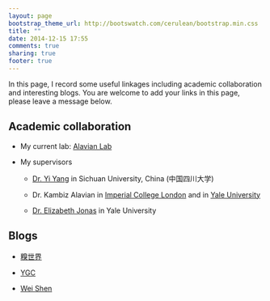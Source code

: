 ```yaml
---
layout: page
bootstrap_theme_url: http://bootswatch.com/cerulean/bootstrap.min.css
title: ""
date: 2014-12-15 17:55
comments: true
sharing: true
footer: true
---
```



In this page, I record some useful linkages including academic collaboration and interesting blogs. You are welcome to add your links in this page, please leave a message below. 

## Academic collaboration ##

* My current lab: [Alavian Lab](http://alavianlab.org/about-us/)

* My supervisors

    * [Dr. Yi Yang](http://life.scu.edu.cn/Article/ShowArticle.asp?ArticleID=118) in Sichuan University, China (中国四川大学) 

    * Dr. Kambiz Alavian in [Imperial College London](http://www.imperial.ac.uk/people/k.alavian) and in [Yale University](http://endocrinology.yale.edu/people/kambiz_alavian.profile)

    * [Dr. Elizabeth Jonas](http://bbs.yale.edu/people/elizabeth_jonas.profile) in Yale University


## Blogs ##

* [糗世界](http://pgfe.umassmed.edu/ou/)

* [YGC](http://ygc.name/)

* [Wei Shen](http://blog.shenwei.me/)

